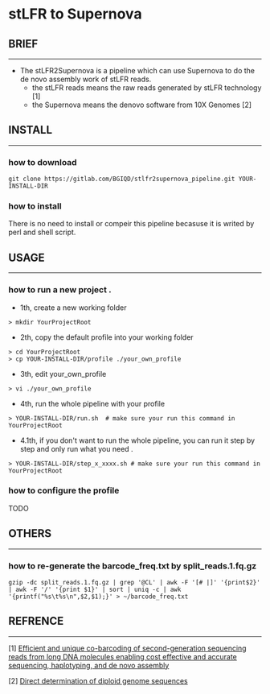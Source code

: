 # stLFR to Supernova 

## BRIEF
__________________

- The stLFR2Supernova is a pipeline which can use Supernova to do the de novo assembly work of stLFR reads. 
    -  the stLFR reads means the raw reads generated by stLFR technology [1]
    -  the Supernova means the denovo software from 10X Genomes [2]

## INSTALL
__________________

### how to download 

```
git clone https://gitlab.com/BGIQD/stlfr2supernova_pipeline.git YOUR-INSTALL-DIR
```

### how to install

There is no need to install or compeir this pipeline becasuse it is writed by perl and shell script.

## USAGE
__________________

### how to run a new project .

- 1th, create a new working folder

```
> mkdir YourProjectRoot
```

- 2th, copy the default profile into your working folder

```
> cd YourProjectRoot
> cp YOUR-INSTALL-DIR/profile ./your_own_profile
```

- 3th, edit your_own_profile

```
> vi ./your_own_profile 
```
- 4th, run the whole pipeline with your profile

```
> YOUR-INSTALL-DIR/run.sh  # make sure your run this command in YourProjectRoot
```
- 4.1th, if you don't want to run the whole pipeline, you can run it step by step and only run what you need .

```
> YOUR-INSTALL-DIR/step_x_xxxx.sh # make sure your run this command in YourProjectRoot
```

### how to configure the profile 

TODO

## OTHERS
__________________

### how to re-generate the barcode_freq.txt by split_reads.1.fq.gz

```
gzip -dc split_reads.1.fq.gz | grep '@CL' | awk -F '[# |]' '{print$2}' | awk -F '/' '{print $1}' | sort | uniq -c | awk '{printf("%s\t%s\n",$2,$1);}' > ~/barcode_freq.txt
```

## REFRENCE
__________________

[1] [Efficient and unique co-barcoding of second-generation sequencing reads from long DNA molecules enabling cost effective and accurate sequencing, haplotyping, and de novo assembly][11]
 
[2] [Direct determination of diploid genome sequences][22]

[11]: https://www.ncbi.nlm.nih.gov/pubmed/30940689 
[22]: https://www.ncbi.nlm.nih.gov/pubmed/28381613 
